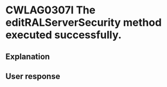 # CWLAG0307I The editRALServerSecurity method executed successfully.

## Explanation

## User response